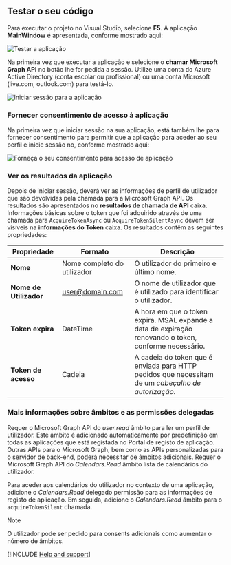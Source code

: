 ## <a name="test-your-code"></a>Testar o seu código

Para executar o projeto no Visual Studio, selecione **F5**. A aplicação **MainWindow** é apresentada, conforme mostrado aqui:

![Testar a aplicação](./media/active-directory-develop-guidedsetup-windesktop-test/samplescreenshot.png)

Na primeira vez que executar a aplicação e selecione o **chamar Microsoft Graph API** no botão lhe for pedida a sessão. Utilize uma conta do Azure Active Directory (conta escolar ou profissional) ou uma conta Microsoft (live.com, outlook.com) para testá-lo.

![Iniciar sessão para a aplicação](./media/active-directory-develop-guidedsetup-windesktop-test/signinscreenshot.png)

### <a name="provide-consent-for-application-access"></a>Fornecer consentimento de acesso à aplicação
Na primeira vez que iniciar sessão na sua aplicação, está também lhe para fornecer consentimento para permitir que a aplicação para aceder ao seu perfil e inicie sessão no, conforme mostrado aqui: 

![Forneça o seu consentimento para acesso de aplicação](./media/active-directory-develop-guidedsetup-windesktop-test/consentscreen.png)

### <a name="view-application-results"></a>Ver os resultados da aplicação
Depois de iniciar sessão, deverá ver as informações de perfil de utilizador que são devolvidas pela chamada para a Microsoft Graph API. Os resultados são apresentados no **resultados de chamada de API** caixa. Informações básicas sobre o token que foi adquirido através de uma chamada para `AcquireTokenAsync` ou `AcquireTokenSilentAsync` devem ser visíveis na **informações do Token** caixa. Os resultados contêm as seguintes propriedades:

|Propriedade  |Formato  |Descrição |
|---------|---------|---------|
|**Nome** |Nome completo do utilizador |O utilizador do primeiro e último nome.|
|**Nome de Utilizador** |<span>user@domain.com</span> |O nome de utilizador que é utilizado para identificar o utilizador.|
|**Token expira** |DateTime |A hora em que o token expira. MSAL expande a data de expiração renovando o token, conforme necessário.|
|**Token de acesso** |Cadeia |A cadeia do token que é enviada para HTTP pedidos que necessitam de um *cabeçalho de autorização*.|

<!--start-collapse-->
### <a name="more-information-about-scopes-and-delegated-permissions"></a>Mais informações sobre âmbitos e as permissões delegadas

Requer o Microsoft Graph API do *user.read* âmbito para ler um perfil de utilizador. Este âmbito é adicionado automaticamente por predefinição em todas as aplicações que está registada no Portal de registo de aplicação. Outras APIs para o Microsoft Graph, bem como as APIs personalizadas para o servidor de back-end, poderá necessitar de âmbitos adicionais. Requer o Microsoft Graph API do *Calendars.Read* âmbito lista de calendários do utilizador.

Para aceder aos calendários do utilizador no contexto de uma aplicação, adicione o *Calendars.Read* delegado permissão para as informações de registo de aplicação. Em seguida, adicione o *Calendars.Read* âmbito para o `acquireTokenSilent` chamada. 

>[!NOTE]
>O utilizador pode ser pedido para consents adicionais como aumentar o número de âmbitos.

<!--end-collapse-->

[!INCLUDE  [Help and support](./active-directory-develop-help-support-include.md)]
